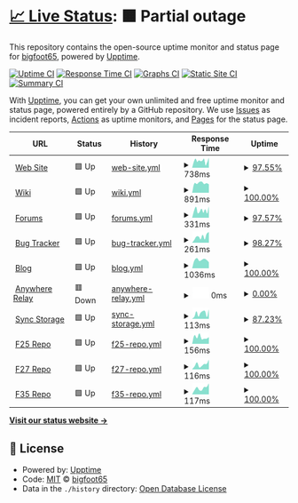 # [📈 Live Status](https://bigfoot65.github.io/amahi): <!--live status--> **🟧 Partial outage**

This repository contains the open-source uptime monitor and status page for [bigfoot65](https://bigfoot65.github.io/amahi), powered by [Upptime](https://github.com/upptime/upptime).

[![Uptime CI](https://github.com/bigfoot65/amahi/workflows/Uptime%20CI/badge.svg)](https://github.com/bigfoot65/amahi/actions?query=workflow%3A%22Uptime+CI%22)
[![Response Time CI](https://github.com/bigfoot65/amahi/workflows/Response%20Time%20CI/badge.svg)](https://github.com/bigfoot65/amahi/actions?query=workflow%3A%22Response+Time+CI%22)
[![Graphs CI](https://github.com/bigfoot65/amahi/workflows/Graphs%20CI/badge.svg)](https://github.com/bigfoot65/amahi/actions?query=workflow%3A%22Graphs+CI%22)
[![Static Site CI](https://github.com/bigfoot65/amahi/workflows/Static%20Site%20CI/badge.svg)](https://github.com/bigfoot65/amahi/actions?query=workflow%3A%22Static+Site+CI%22)
[![Summary CI](https://github.com/bigfoot65/amahi/workflows/Summary%20CI/badge.svg)](https://github.com/bigfoot65/amahi/actions?query=workflow%3A%22Summary+CI%22)

With [Upptime](https://upptime.js.org), you can get your own unlimited and free uptime monitor and status page, powered entirely by a GitHub repository. We use [Issues](https://github.com/bigfoot65/amahi/issues) as incident reports, [Actions](https://github.com/bigfoot65/amahi/actions) as uptime monitors, and [Pages](https://bigfoot65.github.io/amahi) for the status page.

<!--start: status pages-->
<!-- This summary is generated by Upptime (https://github.com/upptime/upptime) -->
<!-- Do not edit this manually, your changes will be overwritten -->
<!-- prettier-ignore -->
| URL | Status | History | Response Time | Uptime |
| --- | ------ | ------- | ------------- | ------ |
| <img alt="" src="https://favicons.githubusercontent.com/www.amahi.org" height="13"> [Web Site](https://www.amahi.org) | 🟩 Up | [web-site.yml](https://github.com/bigfoot65/amahi/commits/HEAD/history/web-site.yml) | <details><summary><img alt="Response time graph" src="./graphs/web-site/response-time-week.png" height="20"> 738ms</summary><br><a href="https://bigfoot65.github.io/amahi/history/web-site"><img alt="Response time 728" src="https://img.shields.io/endpoint?url=https%3A%2F%2Fraw.githubusercontent.com%2Fbigfoot65%2Famahi%2FHEAD%2Fapi%2Fweb-site%2Fresponse-time.json"></a><br><a href="https://bigfoot65.github.io/amahi/history/web-site"><img alt="24-hour response time 778" src="https://img.shields.io/endpoint?url=https%3A%2F%2Fraw.githubusercontent.com%2Fbigfoot65%2Famahi%2FHEAD%2Fapi%2Fweb-site%2Fresponse-time-day.json"></a><br><a href="https://bigfoot65.github.io/amahi/history/web-site"><img alt="7-day response time 738" src="https://img.shields.io/endpoint?url=https%3A%2F%2Fraw.githubusercontent.com%2Fbigfoot65%2Famahi%2FHEAD%2Fapi%2Fweb-site%2Fresponse-time-week.json"></a><br><a href="https://bigfoot65.github.io/amahi/history/web-site"><img alt="30-day response time 683" src="https://img.shields.io/endpoint?url=https%3A%2F%2Fraw.githubusercontent.com%2Fbigfoot65%2Famahi%2FHEAD%2Fapi%2Fweb-site%2Fresponse-time-month.json"></a><br><a href="https://bigfoot65.github.io/amahi/history/web-site"><img alt="1-year response time 728" src="https://img.shields.io/endpoint?url=https%3A%2F%2Fraw.githubusercontent.com%2Fbigfoot65%2Famahi%2FHEAD%2Fapi%2Fweb-site%2Fresponse-time-year.json"></a></details> | <details><summary><a href="https://bigfoot65.github.io/amahi/history/web-site">97.55%</a></summary><a href="https://bigfoot65.github.io/amahi/history/web-site"><img alt="All-time uptime 99.61%" src="https://img.shields.io/endpoint?url=https%3A%2F%2Fraw.githubusercontent.com%2Fbigfoot65%2Famahi%2FHEAD%2Fapi%2Fweb-site%2Fuptime.json"></a><br><a href="https://bigfoot65.github.io/amahi/history/web-site"><img alt="24-hour uptime 100.00%" src="https://img.shields.io/endpoint?url=https%3A%2F%2Fraw.githubusercontent.com%2Fbigfoot65%2Famahi%2FHEAD%2Fapi%2Fweb-site%2Fuptime-day.json"></a><br><a href="https://bigfoot65.github.io/amahi/history/web-site"><img alt="7-day uptime 97.55%" src="https://img.shields.io/endpoint?url=https%3A%2F%2Fraw.githubusercontent.com%2Fbigfoot65%2Famahi%2FHEAD%2Fapi%2Fweb-site%2Fuptime-week.json"></a><br><a href="https://bigfoot65.github.io/amahi/history/web-site"><img alt="30-day uptime 99.16%" src="https://img.shields.io/endpoint?url=https%3A%2F%2Fraw.githubusercontent.com%2Fbigfoot65%2Famahi%2FHEAD%2Fapi%2Fweb-site%2Fuptime-month.json"></a><br><a href="https://bigfoot65.github.io/amahi/history/web-site"><img alt="1-year uptime 99.61%" src="https://img.shields.io/endpoint?url=https%3A%2F%2Fraw.githubusercontent.com%2Fbigfoot65%2Famahi%2FHEAD%2Fapi%2Fweb-site%2Fuptime-year.json"></a></details>
| <img alt="" src="https://favicons.githubusercontent.com/wiki.amahi.org" height="13"> [Wiki](https://wiki.amahi.org) | 🟩 Up | [wiki.yml](https://github.com/bigfoot65/amahi/commits/HEAD/history/wiki.yml) | <details><summary><img alt="Response time graph" src="./graphs/wiki/response-time-week.png" height="20"> 891ms</summary><br><a href="https://bigfoot65.github.io/amahi/history/wiki"><img alt="Response time 932" src="https://img.shields.io/endpoint?url=https%3A%2F%2Fraw.githubusercontent.com%2Fbigfoot65%2Famahi%2FHEAD%2Fapi%2Fwiki%2Fresponse-time.json"></a><br><a href="https://bigfoot65.github.io/amahi/history/wiki"><img alt="24-hour response time 1020" src="https://img.shields.io/endpoint?url=https%3A%2F%2Fraw.githubusercontent.com%2Fbigfoot65%2Famahi%2FHEAD%2Fapi%2Fwiki%2Fresponse-time-day.json"></a><br><a href="https://bigfoot65.github.io/amahi/history/wiki"><img alt="7-day response time 891" src="https://img.shields.io/endpoint?url=https%3A%2F%2Fraw.githubusercontent.com%2Fbigfoot65%2Famahi%2FHEAD%2Fapi%2Fwiki%2Fresponse-time-week.json"></a><br><a href="https://bigfoot65.github.io/amahi/history/wiki"><img alt="30-day response time 921" src="https://img.shields.io/endpoint?url=https%3A%2F%2Fraw.githubusercontent.com%2Fbigfoot65%2Famahi%2FHEAD%2Fapi%2Fwiki%2Fresponse-time-month.json"></a><br><a href="https://bigfoot65.github.io/amahi/history/wiki"><img alt="1-year response time 932" src="https://img.shields.io/endpoint?url=https%3A%2F%2Fraw.githubusercontent.com%2Fbigfoot65%2Famahi%2FHEAD%2Fapi%2Fwiki%2Fresponse-time-year.json"></a></details> | <details><summary><a href="https://bigfoot65.github.io/amahi/history/wiki">100.00%</a></summary><a href="https://bigfoot65.github.io/amahi/history/wiki"><img alt="All-time uptime 99.85%" src="https://img.shields.io/endpoint?url=https%3A%2F%2Fraw.githubusercontent.com%2Fbigfoot65%2Famahi%2FHEAD%2Fapi%2Fwiki%2Fuptime.json"></a><br><a href="https://bigfoot65.github.io/amahi/history/wiki"><img alt="24-hour uptime 100.00%" src="https://img.shields.io/endpoint?url=https%3A%2F%2Fraw.githubusercontent.com%2Fbigfoot65%2Famahi%2FHEAD%2Fapi%2Fwiki%2Fuptime-day.json"></a><br><a href="https://bigfoot65.github.io/amahi/history/wiki"><img alt="7-day uptime 100.00%" src="https://img.shields.io/endpoint?url=https%3A%2F%2Fraw.githubusercontent.com%2Fbigfoot65%2Famahi%2FHEAD%2Fapi%2Fwiki%2Fuptime-week.json"></a><br><a href="https://bigfoot65.github.io/amahi/history/wiki"><img alt="30-day uptime 99.68%" src="https://img.shields.io/endpoint?url=https%3A%2F%2Fraw.githubusercontent.com%2Fbigfoot65%2Famahi%2FHEAD%2Fapi%2Fwiki%2Fuptime-month.json"></a><br><a href="https://bigfoot65.github.io/amahi/history/wiki"><img alt="1-year uptime 99.85%" src="https://img.shields.io/endpoint?url=https%3A%2F%2Fraw.githubusercontent.com%2Fbigfoot65%2Famahi%2FHEAD%2Fapi%2Fwiki%2Fuptime-year.json"></a></details>
| <img alt="" src="https://favicons.githubusercontent.com/forums.amahi.org" height="13"> [Forums](https://forums.amahi.org) | 🟩 Up | [forums.yml](https://github.com/bigfoot65/amahi/commits/HEAD/history/forums.yml) | <details><summary><img alt="Response time graph" src="./graphs/forums/response-time-week.png" height="20"> 331ms</summary><br><a href="https://bigfoot65.github.io/amahi/history/forums"><img alt="Response time 274" src="https://img.shields.io/endpoint?url=https%3A%2F%2Fraw.githubusercontent.com%2Fbigfoot65%2Famahi%2FHEAD%2Fapi%2Fforums%2Fresponse-time.json"></a><br><a href="https://bigfoot65.github.io/amahi/history/forums"><img alt="24-hour response time 388" src="https://img.shields.io/endpoint?url=https%3A%2F%2Fraw.githubusercontent.com%2Fbigfoot65%2Famahi%2FHEAD%2Fapi%2Fforums%2Fresponse-time-day.json"></a><br><a href="https://bigfoot65.github.io/amahi/history/forums"><img alt="7-day response time 331" src="https://img.shields.io/endpoint?url=https%3A%2F%2Fraw.githubusercontent.com%2Fbigfoot65%2Famahi%2FHEAD%2Fapi%2Fforums%2Fresponse-time-week.json"></a><br><a href="https://bigfoot65.github.io/amahi/history/forums"><img alt="30-day response time 266" src="https://img.shields.io/endpoint?url=https%3A%2F%2Fraw.githubusercontent.com%2Fbigfoot65%2Famahi%2FHEAD%2Fapi%2Fforums%2Fresponse-time-month.json"></a><br><a href="https://bigfoot65.github.io/amahi/history/forums"><img alt="1-year response time 274" src="https://img.shields.io/endpoint?url=https%3A%2F%2Fraw.githubusercontent.com%2Fbigfoot65%2Famahi%2FHEAD%2Fapi%2Fforums%2Fresponse-time-year.json"></a></details> | <details><summary><a href="https://bigfoot65.github.io/amahi/history/forums">97.57%</a></summary><a href="https://bigfoot65.github.io/amahi/history/forums"><img alt="All-time uptime 99.61%" src="https://img.shields.io/endpoint?url=https%3A%2F%2Fraw.githubusercontent.com%2Fbigfoot65%2Famahi%2FHEAD%2Fapi%2Fforums%2Fuptime.json"></a><br><a href="https://bigfoot65.github.io/amahi/history/forums"><img alt="24-hour uptime 100.00%" src="https://img.shields.io/endpoint?url=https%3A%2F%2Fraw.githubusercontent.com%2Fbigfoot65%2Famahi%2FHEAD%2Fapi%2Fforums%2Fuptime-day.json"></a><br><a href="https://bigfoot65.github.io/amahi/history/forums"><img alt="7-day uptime 97.57%" src="https://img.shields.io/endpoint?url=https%3A%2F%2Fraw.githubusercontent.com%2Fbigfoot65%2Famahi%2FHEAD%2Fapi%2Fforums%2Fuptime-week.json"></a><br><a href="https://bigfoot65.github.io/amahi/history/forums"><img alt="30-day uptime 99.16%" src="https://img.shields.io/endpoint?url=https%3A%2F%2Fraw.githubusercontent.com%2Fbigfoot65%2Famahi%2FHEAD%2Fapi%2Fforums%2Fuptime-month.json"></a><br><a href="https://bigfoot65.github.io/amahi/history/forums"><img alt="1-year uptime 99.61%" src="https://img.shields.io/endpoint?url=https%3A%2F%2Fraw.githubusercontent.com%2Fbigfoot65%2Famahi%2FHEAD%2Fapi%2Fforums%2Fuptime-year.json"></a></details>
| <img alt="" src="https://favicons.githubusercontent.com/bugs.amahi.org" height="13"> [Bug Tracker](https://bugs.amahi.org) | 🟩 Up | [bug-tracker.yml](https://github.com/bigfoot65/amahi/commits/HEAD/history/bug-tracker.yml) | <details><summary><img alt="Response time graph" src="./graphs/bug-tracker/response-time-week.png" height="20"> 261ms</summary><br><a href="https://bigfoot65.github.io/amahi/history/bug-tracker"><img alt="Response time 211" src="https://img.shields.io/endpoint?url=https%3A%2F%2Fraw.githubusercontent.com%2Fbigfoot65%2Famahi%2FHEAD%2Fapi%2Fbug-tracker%2Fresponse-time.json"></a><br><a href="https://bigfoot65.github.io/amahi/history/bug-tracker"><img alt="24-hour response time 231" src="https://img.shields.io/endpoint?url=https%3A%2F%2Fraw.githubusercontent.com%2Fbigfoot65%2Famahi%2FHEAD%2Fapi%2Fbug-tracker%2Fresponse-time-day.json"></a><br><a href="https://bigfoot65.github.io/amahi/history/bug-tracker"><img alt="7-day response time 261" src="https://img.shields.io/endpoint?url=https%3A%2F%2Fraw.githubusercontent.com%2Fbigfoot65%2Famahi%2FHEAD%2Fapi%2Fbug-tracker%2Fresponse-time-week.json"></a><br><a href="https://bigfoot65.github.io/amahi/history/bug-tracker"><img alt="30-day response time 205" src="https://img.shields.io/endpoint?url=https%3A%2F%2Fraw.githubusercontent.com%2Fbigfoot65%2Famahi%2FHEAD%2Fapi%2Fbug-tracker%2Fresponse-time-month.json"></a><br><a href="https://bigfoot65.github.io/amahi/history/bug-tracker"><img alt="1-year response time 211" src="https://img.shields.io/endpoint?url=https%3A%2F%2Fraw.githubusercontent.com%2Fbigfoot65%2Famahi%2FHEAD%2Fapi%2Fbug-tracker%2Fresponse-time-year.json"></a></details> | <details><summary><a href="https://bigfoot65.github.io/amahi/history/bug-tracker">98.27%</a></summary><a href="https://bigfoot65.github.io/amahi/history/bug-tracker"><img alt="All-time uptime 99.68%" src="https://img.shields.io/endpoint?url=https%3A%2F%2Fraw.githubusercontent.com%2Fbigfoot65%2Famahi%2FHEAD%2Fapi%2Fbug-tracker%2Fuptime.json"></a><br><a href="https://bigfoot65.github.io/amahi/history/bug-tracker"><img alt="24-hour uptime 100.00%" src="https://img.shields.io/endpoint?url=https%3A%2F%2Fraw.githubusercontent.com%2Fbigfoot65%2Famahi%2FHEAD%2Fapi%2Fbug-tracker%2Fuptime-day.json"></a><br><a href="https://bigfoot65.github.io/amahi/history/bug-tracker"><img alt="7-day uptime 98.27%" src="https://img.shields.io/endpoint?url=https%3A%2F%2Fraw.githubusercontent.com%2Fbigfoot65%2Famahi%2FHEAD%2Fapi%2Fbug-tracker%2Fuptime-week.json"></a><br><a href="https://bigfoot65.github.io/amahi/history/bug-tracker"><img alt="30-day uptime 99.32%" src="https://img.shields.io/endpoint?url=https%3A%2F%2Fraw.githubusercontent.com%2Fbigfoot65%2Famahi%2FHEAD%2Fapi%2Fbug-tracker%2Fuptime-month.json"></a><br><a href="https://bigfoot65.github.io/amahi/history/bug-tracker"><img alt="1-year uptime 99.68%" src="https://img.shields.io/endpoint?url=https%3A%2F%2Fraw.githubusercontent.com%2Fbigfoot65%2Famahi%2FHEAD%2Fapi%2Fbug-tracker%2Fuptime-year.json"></a></details>
| <img alt="" src="https://favicons.githubusercontent.com/blog.amahi.org" height="13"> [Blog](https://blog.amahi.org) | 🟩 Up | [blog.yml](https://github.com/bigfoot65/amahi/commits/HEAD/history/blog.yml) | <details><summary><img alt="Response time graph" src="./graphs/blog/response-time-week.png" height="20"> 1036ms</summary><br><a href="https://bigfoot65.github.io/amahi/history/blog"><img alt="Response time 1053" src="https://img.shields.io/endpoint?url=https%3A%2F%2Fraw.githubusercontent.com%2Fbigfoot65%2Famahi%2FHEAD%2Fapi%2Fblog%2Fresponse-time.json"></a><br><a href="https://bigfoot65.github.io/amahi/history/blog"><img alt="24-hour response time 1098" src="https://img.shields.io/endpoint?url=https%3A%2F%2Fraw.githubusercontent.com%2Fbigfoot65%2Famahi%2FHEAD%2Fapi%2Fblog%2Fresponse-time-day.json"></a><br><a href="https://bigfoot65.github.io/amahi/history/blog"><img alt="7-day response time 1036" src="https://img.shields.io/endpoint?url=https%3A%2F%2Fraw.githubusercontent.com%2Fbigfoot65%2Famahi%2FHEAD%2Fapi%2Fblog%2Fresponse-time-week.json"></a><br><a href="https://bigfoot65.github.io/amahi/history/blog"><img alt="30-day response time 1089" src="https://img.shields.io/endpoint?url=https%3A%2F%2Fraw.githubusercontent.com%2Fbigfoot65%2Famahi%2FHEAD%2Fapi%2Fblog%2Fresponse-time-month.json"></a><br><a href="https://bigfoot65.github.io/amahi/history/blog"><img alt="1-year response time 1053" src="https://img.shields.io/endpoint?url=https%3A%2F%2Fraw.githubusercontent.com%2Fbigfoot65%2Famahi%2FHEAD%2Fapi%2Fblog%2Fresponse-time-year.json"></a></details> | <details><summary><a href="https://bigfoot65.github.io/amahi/history/blog">100.00%</a></summary><a href="https://bigfoot65.github.io/amahi/history/blog"><img alt="All-time uptime 99.85%" src="https://img.shields.io/endpoint?url=https%3A%2F%2Fraw.githubusercontent.com%2Fbigfoot65%2Famahi%2FHEAD%2Fapi%2Fblog%2Fuptime.json"></a><br><a href="https://bigfoot65.github.io/amahi/history/blog"><img alt="24-hour uptime 100.00%" src="https://img.shields.io/endpoint?url=https%3A%2F%2Fraw.githubusercontent.com%2Fbigfoot65%2Famahi%2FHEAD%2Fapi%2Fblog%2Fuptime-day.json"></a><br><a href="https://bigfoot65.github.io/amahi/history/blog"><img alt="7-day uptime 100.00%" src="https://img.shields.io/endpoint?url=https%3A%2F%2Fraw.githubusercontent.com%2Fbigfoot65%2Famahi%2FHEAD%2Fapi%2Fblog%2Fuptime-week.json"></a><br><a href="https://bigfoot65.github.io/amahi/history/blog"><img alt="30-day uptime 99.68%" src="https://img.shields.io/endpoint?url=https%3A%2F%2Fraw.githubusercontent.com%2Fbigfoot65%2Famahi%2FHEAD%2Fapi%2Fblog%2Fuptime-month.json"></a><br><a href="https://bigfoot65.github.io/amahi/history/blog"><img alt="1-year uptime 99.85%" src="https://img.shields.io/endpoint?url=https%3A%2F%2Fraw.githubusercontent.com%2Fbigfoot65%2Famahi%2FHEAD%2Fapi%2Fblog%2Fuptime-year.json"></a></details>
| <img alt="" src="https://favicons.githubusercontent.com/pfe.amahi.org" height="13"> [Anywhere Relay](https://pfe.amahi.org/debug) | 🟥 Down | [anywhere-relay.yml](https://github.com/bigfoot65/amahi/commits/HEAD/history/anywhere-relay.yml) | <details><summary><img alt="Response time graph" src="./graphs/anywhere-relay/response-time-week.png" height="20"> 0ms</summary><br><a href="https://bigfoot65.github.io/amahi/history/anywhere-relay"><img alt="Response time 207" src="https://img.shields.io/endpoint?url=https%3A%2F%2Fraw.githubusercontent.com%2Fbigfoot65%2Famahi%2FHEAD%2Fapi%2Fanywhere-relay%2Fresponse-time.json"></a><br><a href="https://bigfoot65.github.io/amahi/history/anywhere-relay"><img alt="24-hour response time 0" src="https://img.shields.io/endpoint?url=https%3A%2F%2Fraw.githubusercontent.com%2Fbigfoot65%2Famahi%2FHEAD%2Fapi%2Fanywhere-relay%2Fresponse-time-day.json"></a><br><a href="https://bigfoot65.github.io/amahi/history/anywhere-relay"><img alt="7-day response time 0" src="https://img.shields.io/endpoint?url=https%3A%2F%2Fraw.githubusercontent.com%2Fbigfoot65%2Famahi%2FHEAD%2Fapi%2Fanywhere-relay%2Fresponse-time-week.json"></a><br><a href="https://bigfoot65.github.io/amahi/history/anywhere-relay"><img alt="30-day response time 184" src="https://img.shields.io/endpoint?url=https%3A%2F%2Fraw.githubusercontent.com%2Fbigfoot65%2Famahi%2FHEAD%2Fapi%2Fanywhere-relay%2Fresponse-time-month.json"></a><br><a href="https://bigfoot65.github.io/amahi/history/anywhere-relay"><img alt="1-year response time 207" src="https://img.shields.io/endpoint?url=https%3A%2F%2Fraw.githubusercontent.com%2Fbigfoot65%2Famahi%2FHEAD%2Fapi%2Fanywhere-relay%2Fresponse-time-year.json"></a></details> | <details><summary><a href="https://bigfoot65.github.io/amahi/history/anywhere-relay">0.00%</a></summary><a href="https://bigfoot65.github.io/amahi/history/anywhere-relay"><img alt="All-time uptime 67.33%" src="https://img.shields.io/endpoint?url=https%3A%2F%2Fraw.githubusercontent.com%2Fbigfoot65%2Famahi%2FHEAD%2Fapi%2Fanywhere-relay%2Fuptime.json"></a><br><a href="https://bigfoot65.github.io/amahi/history/anywhere-relay"><img alt="24-hour uptime 0.00%" src="https://img.shields.io/endpoint?url=https%3A%2F%2Fraw.githubusercontent.com%2Fbigfoot65%2Famahi%2FHEAD%2Fapi%2Fanywhere-relay%2Fuptime-day.json"></a><br><a href="https://bigfoot65.github.io/amahi/history/anywhere-relay"><img alt="7-day uptime 0.00%" src="https://img.shields.io/endpoint?url=https%3A%2F%2Fraw.githubusercontent.com%2Fbigfoot65%2Famahi%2FHEAD%2Fapi%2Fanywhere-relay%2Fuptime-week.json"></a><br><a href="https://bigfoot65.github.io/amahi/history/anywhere-relay"><img alt="30-day uptime 30.26%" src="https://img.shields.io/endpoint?url=https%3A%2F%2Fraw.githubusercontent.com%2Fbigfoot65%2Famahi%2FHEAD%2Fapi%2Fanywhere-relay%2Fuptime-month.json"></a><br><a href="https://bigfoot65.github.io/amahi/history/anywhere-relay"><img alt="1-year uptime 67.33%" src="https://img.shields.io/endpoint?url=https%3A%2F%2Fraw.githubusercontent.com%2Fbigfoot65%2Famahi%2FHEAD%2Fapi%2Fanywhere-relay%2Fuptime-year.json"></a></details>
| <img alt="" src="https://favicons.githubusercontent.com/cpg.amahi.me" height="13"> [Sync Storage](http://cpg.amahi.me/Public/isthisworking.txt) | 🟩 Up | [sync-storage.yml](https://github.com/bigfoot65/amahi/commits/HEAD/history/sync-storage.yml) | <details><summary><img alt="Response time graph" src="./graphs/sync-storage/response-time-week.png" height="20"> 113ms</summary><br><a href="https://bigfoot65.github.io/amahi/history/sync-storage"><img alt="Response time 83" src="https://img.shields.io/endpoint?url=https%3A%2F%2Fraw.githubusercontent.com%2Fbigfoot65%2Famahi%2FHEAD%2Fapi%2Fsync-storage%2Fresponse-time.json"></a><br><a href="https://bigfoot65.github.io/amahi/history/sync-storage"><img alt="24-hour response time 45" src="https://img.shields.io/endpoint?url=https%3A%2F%2Fraw.githubusercontent.com%2Fbigfoot65%2Famahi%2FHEAD%2Fapi%2Fsync-storage%2Fresponse-time-day.json"></a><br><a href="https://bigfoot65.github.io/amahi/history/sync-storage"><img alt="7-day response time 113" src="https://img.shields.io/endpoint?url=https%3A%2F%2Fraw.githubusercontent.com%2Fbigfoot65%2Famahi%2FHEAD%2Fapi%2Fsync-storage%2Fresponse-time-week.json"></a><br><a href="https://bigfoot65.github.io/amahi/history/sync-storage"><img alt="30-day response time 75" src="https://img.shields.io/endpoint?url=https%3A%2F%2Fraw.githubusercontent.com%2Fbigfoot65%2Famahi%2FHEAD%2Fapi%2Fsync-storage%2Fresponse-time-month.json"></a><br><a href="https://bigfoot65.github.io/amahi/history/sync-storage"><img alt="1-year response time 83" src="https://img.shields.io/endpoint?url=https%3A%2F%2Fraw.githubusercontent.com%2Fbigfoot65%2Famahi%2FHEAD%2Fapi%2Fsync-storage%2Fresponse-time-year.json"></a></details> | <details><summary><a href="https://bigfoot65.github.io/amahi/history/sync-storage">87.23%</a></summary><a href="https://bigfoot65.github.io/amahi/history/sync-storage"><img alt="All-time uptime 98.62%" src="https://img.shields.io/endpoint?url=https%3A%2F%2Fraw.githubusercontent.com%2Fbigfoot65%2Famahi%2FHEAD%2Fapi%2Fsync-storage%2Fuptime.json"></a><br><a href="https://bigfoot65.github.io/amahi/history/sync-storage"><img alt="24-hour uptime 60.55%" src="https://img.shields.io/endpoint?url=https%3A%2F%2Fraw.githubusercontent.com%2Fbigfoot65%2Famahi%2FHEAD%2Fapi%2Fsync-storage%2Fuptime-day.json"></a><br><a href="https://bigfoot65.github.io/amahi/history/sync-storage"><img alt="7-day uptime 87.23%" src="https://img.shields.io/endpoint?url=https%3A%2F%2Fraw.githubusercontent.com%2Fbigfoot65%2Famahi%2FHEAD%2Fapi%2Fsync-storage%2Fuptime-week.json"></a><br><a href="https://bigfoot65.github.io/amahi/history/sync-storage"><img alt="30-day uptime 97.06%" src="https://img.shields.io/endpoint?url=https%3A%2F%2Fraw.githubusercontent.com%2Fbigfoot65%2Famahi%2FHEAD%2Fapi%2Fsync-storage%2Fuptime-month.json"></a><br><a href="https://bigfoot65.github.io/amahi/history/sync-storage"><img alt="1-year uptime 98.62%" src="https://img.shields.io/endpoint?url=https%3A%2F%2Fraw.githubusercontent.com%2Fbigfoot65%2Famahi%2FHEAD%2Fapi%2Fsync-storage%2Fuptime-year.json"></a></details>
| <img alt="" src="https://favicons.githubusercontent.com/f25.amahi.org" height="13"> [F25 Repo](http://f25.amahi.org) | 🟩 Up | [f25-repo.yml](https://github.com/bigfoot65/amahi/commits/HEAD/history/f25-repo.yml) | <details><summary><img alt="Response time graph" src="./graphs/f25-repo/response-time-week.png" height="20"> 156ms</summary><br><a href="https://bigfoot65.github.io/amahi/history/f25-repo"><img alt="Response time 150" src="https://img.shields.io/endpoint?url=https%3A%2F%2Fraw.githubusercontent.com%2Fbigfoot65%2Famahi%2FHEAD%2Fapi%2Ff25-repo%2Fresponse-time.json"></a><br><a href="https://bigfoot65.github.io/amahi/history/f25-repo"><img alt="24-hour response time 114" src="https://img.shields.io/endpoint?url=https%3A%2F%2Fraw.githubusercontent.com%2Fbigfoot65%2Famahi%2FHEAD%2Fapi%2Ff25-repo%2Fresponse-time-day.json"></a><br><a href="https://bigfoot65.github.io/amahi/history/f25-repo"><img alt="7-day response time 156" src="https://img.shields.io/endpoint?url=https%3A%2F%2Fraw.githubusercontent.com%2Fbigfoot65%2Famahi%2FHEAD%2Fapi%2Ff25-repo%2Fresponse-time-week.json"></a><br><a href="https://bigfoot65.github.io/amahi/history/f25-repo"><img alt="30-day response time 146" src="https://img.shields.io/endpoint?url=https%3A%2F%2Fraw.githubusercontent.com%2Fbigfoot65%2Famahi%2FHEAD%2Fapi%2Ff25-repo%2Fresponse-time-month.json"></a><br><a href="https://bigfoot65.github.io/amahi/history/f25-repo"><img alt="1-year response time 150" src="https://img.shields.io/endpoint?url=https%3A%2F%2Fraw.githubusercontent.com%2Fbigfoot65%2Famahi%2FHEAD%2Fapi%2Ff25-repo%2Fresponse-time-year.json"></a></details> | <details><summary><a href="https://bigfoot65.github.io/amahi/history/f25-repo">100.00%</a></summary><a href="https://bigfoot65.github.io/amahi/history/f25-repo"><img alt="All-time uptime 100.00%" src="https://img.shields.io/endpoint?url=https%3A%2F%2Fraw.githubusercontent.com%2Fbigfoot65%2Famahi%2FHEAD%2Fapi%2Ff25-repo%2Fuptime.json"></a><br><a href="https://bigfoot65.github.io/amahi/history/f25-repo"><img alt="24-hour uptime 100.00%" src="https://img.shields.io/endpoint?url=https%3A%2F%2Fraw.githubusercontent.com%2Fbigfoot65%2Famahi%2FHEAD%2Fapi%2Ff25-repo%2Fuptime-day.json"></a><br><a href="https://bigfoot65.github.io/amahi/history/f25-repo"><img alt="7-day uptime 100.00%" src="https://img.shields.io/endpoint?url=https%3A%2F%2Fraw.githubusercontent.com%2Fbigfoot65%2Famahi%2FHEAD%2Fapi%2Ff25-repo%2Fuptime-week.json"></a><br><a href="https://bigfoot65.github.io/amahi/history/f25-repo"><img alt="30-day uptime 100.00%" src="https://img.shields.io/endpoint?url=https%3A%2F%2Fraw.githubusercontent.com%2Fbigfoot65%2Famahi%2FHEAD%2Fapi%2Ff25-repo%2Fuptime-month.json"></a><br><a href="https://bigfoot65.github.io/amahi/history/f25-repo"><img alt="1-year uptime 100.00%" src="https://img.shields.io/endpoint?url=https%3A%2F%2Fraw.githubusercontent.com%2Fbigfoot65%2Famahi%2FHEAD%2Fapi%2Ff25-repo%2Fuptime-year.json"></a></details>
| <img alt="" src="https://favicons.githubusercontent.com/f27.amahi.org" height="13"> [F27 Repo](http://f27.amahi.org) | 🟩 Up | [f27-repo.yml](https://github.com/bigfoot65/amahi/commits/HEAD/history/f27-repo.yml) | <details><summary><img alt="Response time graph" src="./graphs/f27-repo/response-time-week.png" height="20"> 116ms</summary><br><a href="https://bigfoot65.github.io/amahi/history/f27-repo"><img alt="Response time 105" src="https://img.shields.io/endpoint?url=https%3A%2F%2Fraw.githubusercontent.com%2Fbigfoot65%2Famahi%2FHEAD%2Fapi%2Ff27-repo%2Fresponse-time.json"></a><br><a href="https://bigfoot65.github.io/amahi/history/f27-repo"><img alt="24-hour response time 109" src="https://img.shields.io/endpoint?url=https%3A%2F%2Fraw.githubusercontent.com%2Fbigfoot65%2Famahi%2FHEAD%2Fapi%2Ff27-repo%2Fresponse-time-day.json"></a><br><a href="https://bigfoot65.github.io/amahi/history/f27-repo"><img alt="7-day response time 116" src="https://img.shields.io/endpoint?url=https%3A%2F%2Fraw.githubusercontent.com%2Fbigfoot65%2Famahi%2FHEAD%2Fapi%2Ff27-repo%2Fresponse-time-week.json"></a><br><a href="https://bigfoot65.github.io/amahi/history/f27-repo"><img alt="30-day response time 89" src="https://img.shields.io/endpoint?url=https%3A%2F%2Fraw.githubusercontent.com%2Fbigfoot65%2Famahi%2FHEAD%2Fapi%2Ff27-repo%2Fresponse-time-month.json"></a><br><a href="https://bigfoot65.github.io/amahi/history/f27-repo"><img alt="1-year response time 105" src="https://img.shields.io/endpoint?url=https%3A%2F%2Fraw.githubusercontent.com%2Fbigfoot65%2Famahi%2FHEAD%2Fapi%2Ff27-repo%2Fresponse-time-year.json"></a></details> | <details><summary><a href="https://bigfoot65.github.io/amahi/history/f27-repo">100.00%</a></summary><a href="https://bigfoot65.github.io/amahi/history/f27-repo"><img alt="All-time uptime 100.00%" src="https://img.shields.io/endpoint?url=https%3A%2F%2Fraw.githubusercontent.com%2Fbigfoot65%2Famahi%2FHEAD%2Fapi%2Ff27-repo%2Fuptime.json"></a><br><a href="https://bigfoot65.github.io/amahi/history/f27-repo"><img alt="24-hour uptime 100.00%" src="https://img.shields.io/endpoint?url=https%3A%2F%2Fraw.githubusercontent.com%2Fbigfoot65%2Famahi%2FHEAD%2Fapi%2Ff27-repo%2Fuptime-day.json"></a><br><a href="https://bigfoot65.github.io/amahi/history/f27-repo"><img alt="7-day uptime 100.00%" src="https://img.shields.io/endpoint?url=https%3A%2F%2Fraw.githubusercontent.com%2Fbigfoot65%2Famahi%2FHEAD%2Fapi%2Ff27-repo%2Fuptime-week.json"></a><br><a href="https://bigfoot65.github.io/amahi/history/f27-repo"><img alt="30-day uptime 100.00%" src="https://img.shields.io/endpoint?url=https%3A%2F%2Fraw.githubusercontent.com%2Fbigfoot65%2Famahi%2FHEAD%2Fapi%2Ff27-repo%2Fuptime-month.json"></a><br><a href="https://bigfoot65.github.io/amahi/history/f27-repo"><img alt="1-year uptime 100.00%" src="https://img.shields.io/endpoint?url=https%3A%2F%2Fraw.githubusercontent.com%2Fbigfoot65%2Famahi%2FHEAD%2Fapi%2Ff27-repo%2Fuptime-year.json"></a></details>
| <img alt="" src="https://favicons.githubusercontent.com/f35.amahi.org" height="13"> [F35 Repo](http://f35.amahi.org) | 🟩 Up | [f35-repo.yml](https://github.com/bigfoot65/amahi/commits/HEAD/history/f35-repo.yml) | <details><summary><img alt="Response time graph" src="./graphs/f35-repo/response-time-week.png" height="20"> 117ms</summary><br><a href="https://bigfoot65.github.io/amahi/history/f35-repo"><img alt="Response time 101" src="https://img.shields.io/endpoint?url=https%3A%2F%2Fraw.githubusercontent.com%2Fbigfoot65%2Famahi%2FHEAD%2Fapi%2Ff35-repo%2Fresponse-time.json"></a><br><a href="https://bigfoot65.github.io/amahi/history/f35-repo"><img alt="24-hour response time 172" src="https://img.shields.io/endpoint?url=https%3A%2F%2Fraw.githubusercontent.com%2Fbigfoot65%2Famahi%2FHEAD%2Fapi%2Ff35-repo%2Fresponse-time-day.json"></a><br><a href="https://bigfoot65.github.io/amahi/history/f35-repo"><img alt="7-day response time 117" src="https://img.shields.io/endpoint?url=https%3A%2F%2Fraw.githubusercontent.com%2Fbigfoot65%2Famahi%2FHEAD%2Fapi%2Ff35-repo%2Fresponse-time-week.json"></a><br><a href="https://bigfoot65.github.io/amahi/history/f35-repo"><img alt="30-day response time 101" src="https://img.shields.io/endpoint?url=https%3A%2F%2Fraw.githubusercontent.com%2Fbigfoot65%2Famahi%2FHEAD%2Fapi%2Ff35-repo%2Fresponse-time-month.json"></a><br><a href="https://bigfoot65.github.io/amahi/history/f35-repo"><img alt="1-year response time 101" src="https://img.shields.io/endpoint?url=https%3A%2F%2Fraw.githubusercontent.com%2Fbigfoot65%2Famahi%2FHEAD%2Fapi%2Ff35-repo%2Fresponse-time-year.json"></a></details> | <details><summary><a href="https://bigfoot65.github.io/amahi/history/f35-repo">100.00%</a></summary><a href="https://bigfoot65.github.io/amahi/history/f35-repo"><img alt="All-time uptime 100.00%" src="https://img.shields.io/endpoint?url=https%3A%2F%2Fraw.githubusercontent.com%2Fbigfoot65%2Famahi%2FHEAD%2Fapi%2Ff35-repo%2Fuptime.json"></a><br><a href="https://bigfoot65.github.io/amahi/history/f35-repo"><img alt="24-hour uptime 100.00%" src="https://img.shields.io/endpoint?url=https%3A%2F%2Fraw.githubusercontent.com%2Fbigfoot65%2Famahi%2FHEAD%2Fapi%2Ff35-repo%2Fuptime-day.json"></a><br><a href="https://bigfoot65.github.io/amahi/history/f35-repo"><img alt="7-day uptime 100.00%" src="https://img.shields.io/endpoint?url=https%3A%2F%2Fraw.githubusercontent.com%2Fbigfoot65%2Famahi%2FHEAD%2Fapi%2Ff35-repo%2Fuptime-week.json"></a><br><a href="https://bigfoot65.github.io/amahi/history/f35-repo"><img alt="30-day uptime 100.00%" src="https://img.shields.io/endpoint?url=https%3A%2F%2Fraw.githubusercontent.com%2Fbigfoot65%2Famahi%2FHEAD%2Fapi%2Ff35-repo%2Fuptime-month.json"></a><br><a href="https://bigfoot65.github.io/amahi/history/f35-repo"><img alt="1-year uptime 100.00%" src="https://img.shields.io/endpoint?url=https%3A%2F%2Fraw.githubusercontent.com%2Fbigfoot65%2Famahi%2FHEAD%2Fapi%2Ff35-repo%2Fuptime-year.json"></a></details>

<!--end: status pages-->

[**Visit our status website →**](https://bigfoot65.github.io/amahi)

## 📄 License

- Powered by: [Upptime](https://github.com/upptime/upptime)
- Code: [MIT](./LICENSE) © [bigfoot65](https://bigfoot65.github.io/amahi)
- Data in the `./history` directory: [Open Database License](https://opendatacommons.org/licenses/odbl/1-0/)
